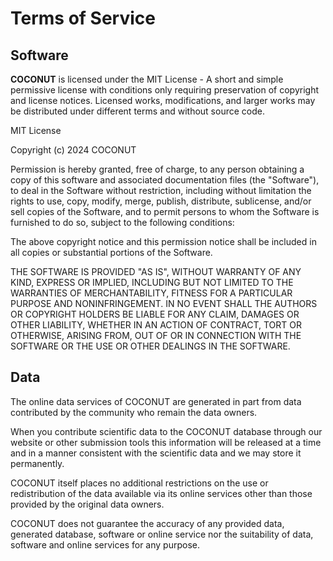 # Terms of Service

## Software

**COCONUT** is licensed under the MIT License - A short and simple permissive license with conditions only requiring preservation of copyright and license notices. Licensed works, modifications, and larger works may be distributed under different terms and without source code.

MIT License

Copyright (c) 2024 COCONUT

Permission is hereby granted, free of charge, to any person obtaining a copy
of this software and associated documentation files (the "Software"), to deal
in the Software without restriction, including without limitation the rights
to use, copy, modify, merge, publish, distribute, sublicense, and/or sell
copies of the Software, and to permit persons to whom the Software is
furnished to do so, subject to the following conditions:

The above copyright notice and this permission notice shall be included in all
copies or substantial portions of the Software.

THE SOFTWARE IS PROVIDED "AS IS", WITHOUT WARRANTY OF ANY KIND, EXPRESS OR
IMPLIED, INCLUDING BUT NOT LIMITED TO THE WARRANTIES OF MERCHANTABILITY,
FITNESS FOR A PARTICULAR PURPOSE AND NONINFRINGEMENT. IN NO EVENT SHALL THE
AUTHORS OR COPYRIGHT HOLDERS BE LIABLE FOR ANY CLAIM, DAMAGES OR OTHER
LIABILITY, WHETHER IN AN ACTION OF CONTRACT, TORT OR OTHERWISE, ARISING FROM,
OUT OF OR IN CONNECTION WITH THE SOFTWARE OR THE USE OR OTHER DEALINGS IN THE
SOFTWARE.

## Data

The online data services of COCONUT are generated in part from data contributed by the community who remain the data owners.

When you contribute scientific data to the COCONUT database through our website or other submission tools this information will be released at a time and in a manner consistent with the scientific data and we may store it permanently.

COCONUT itself places no additional restrictions on the use or redistribution of the data available via its online services other than those provided by the original data owners.

COCONUT does not guarantee the accuracy of any provided data, generated database, software or online service nor the suitability of data, software and online services for any purpose.

